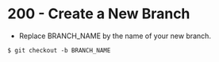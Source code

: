 # 200 - Create a New Branch

- Replace BRANCH_NAME by the name of your new branch.

```
$ git checkout -b BRANCH_NAME
```
